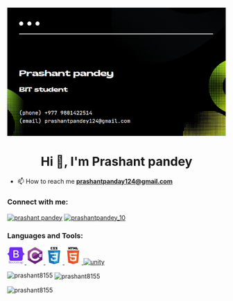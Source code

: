 ![logo](https://github.com/prashant8155/prashant8155/blob/main/Screenshot%202024-04-19%20184252.png)
<h1 align="center">Hi 👋, I'm Prashant pandey</h1>




- 📫 How to reach me **prashantpanday124@gmail.com**

<h3 align="left">Connect with me:</h3>
<p align="left">
<a href="https://fb.com/prashant pandey" target="blank"><img align="center" src="https://raw.githubusercontent.com/rahuldkjain/github-profile-readme-generator/master/src/images/icons/Social/facebook.svg" alt="prashant pandey" height="30" width="40" /></a>
<a href="https://instagram.com/prashantpandey_10" target="blank"><img align="center" src="https://raw.githubusercontent.com/rahuldkjain/github-profile-readme-generator/master/src/images/icons/Social/instagram.svg" alt="prashantpandey_10" height="30" width="40" /></a>
</p>

<h3 align="left">Languages and Tools:</h3>
<p align="left"> <a href="https://getbootstrap.com" target="_blank" rel="noreferrer"> <img src="https://raw.githubusercontent.com/devicons/devicon/master/icons/bootstrap/bootstrap-plain-wordmark.svg" alt="bootstrap" width="40" height="40"/> </a> <a href="https://www.w3schools.com/cs/" target="_blank" rel="noreferrer"> <img src="https://raw.githubusercontent.com/devicons/devicon/master/icons/csharp/csharp-original.svg" alt="csharp" width="40" height="40"/> </a> <a href="https://www.w3schools.com/css/" target="_blank" rel="noreferrer"> <img src="https://raw.githubusercontent.com/devicons/devicon/master/icons/css3/css3-original-wordmark.svg" alt="css3" width="40" height="40"/> </a> <a href="https://www.w3.org/html/" target="_blank" rel="noreferrer"> <img src="https://raw.githubusercontent.com/devicons/devicon/master/icons/html5/html5-original-wordmark.svg" alt="html5" width="40" height="40"/> </a> <a href="https://unity.com/" target="_blank" rel="noreferrer"> <img src="https://www.vectorlogo.zone/logos/unity3d/unity3d-icon.svg" alt="unity" width="40" height="40"/> </a> </p>

<p><img align="left" src="https://github-readme-stats.vercel.app/api/top-langs?username=prashant8155&show_icons=true&locale=en&layout=compact" alt="prashant8155" /></p>

<p>&nbsp;<img align="center" src="https://github-readme-stats.vercel.app/api?username=prashant8155&show_icons=true&locale=en" alt="prashant8155" /></p>

<p><img align="center" src="https://github-readme-streak-stats.herokuapp.com/?user=prashant8155&" alt="prashant8155" /></p>
